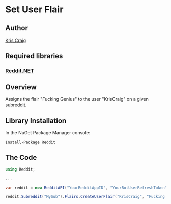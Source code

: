 # Set User Flair

## Author

[Kris Craig](../../../docs/contributors/Kris%20Craig.md)

## Required libraries

### [Reddit.NET](https://github.com/sirkris/Reddit.NET)

## Overview

Assigns the flair "Fucking Genius" to the user "KrisCraig" on a given subreddit.

## Library Installation

In the NuGet Package Manager console:

    Install-Package Reddit

## The Code

```c#
using Reddit;

...

var reddit = new RedditAPI("YourRedditAppID", "YourBotUserRefreshToken");

reddit.Subreddit("MySub").Flairs.CreateUserFlair("KrisCraig", "Fucking Genius");
```
